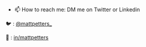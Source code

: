 - 📫 How to reach me: DM me on Twitter or Linkedin

🐦 : [@mattpetters_](https://x.com/mattpetters_)

💼 : [in/mattpetters](https://www.linkedin.com/in/mattpetters/)
